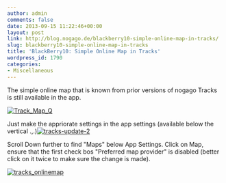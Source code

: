 ```yaml
---
author: admin
comments: false
date: 2013-09-15 11:22:46+00:00
layout: post
link: http://blog.nogago.de/blackberry10-simple-online-map-in-tracks/
slug: blackberry10-simple-online-map-in-tracks
title: 'BlackBerry10: Simple Online Map in Tracks'
wordpress_id: 1790
categories:
- Miscellaneous
---
```


The simple online map that is known from prior versions of nogago Tracks is still available in the app.

[![Track_Map_Q](http://blog.nogago.de/wp-content/uploads/2013/07/Track_Map_Q-300x300.png)](http://blog.nogago.de/wp-content/uploads/2013/07/Track_Map_Q.png)



Just make the appriorate settings in the app settings (available below the vertical .,.)[![tracks-update-2](http://blog.nogago.de/wp-content/uploads/2013/09/tracks-update-2-300x300.png)](http://blog.nogago.de/wp-content/uploads/2013/09/tracks-update-2.png)

Scroll Down further to find "Maps" below App Settings. Click on Map, ensure that the first check bos "Preferred map provider" is disabled (better click on it twice to make sure the change is made).

[![tracks_onlinemap](http://blog.nogago.de/wp-content/uploads/2013/09/tracks_onlinemap-300x300.png)](http://blog.nogago.de/wp-content/uploads/2013/09/tracks_onlinemap.png)

